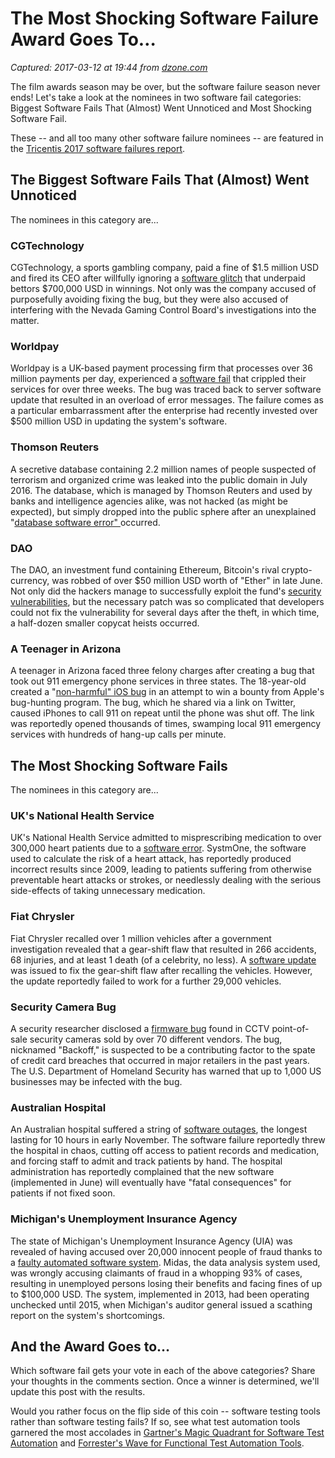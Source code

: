 # The Most Shocking Software Failure Award Goes To…

_Captured: 2017-03-12 at 19:44 from [dzone.com](https://dzone.com/articles/the-most-shocking-software-failure-award-goes-to?oid=twitter)_

The film awards season may be over, but the software failure season never ends! Let's take a look at the nominees in two software fail categories: Biggest Software Fails That (Almost) Went Unnoticed and Most Shocking Software Fail.

These -- and all too many other software failure nominees -- are featured in the [Tricentis 2017 software failures report](https://www.tricentis.com/resource-assets/software-fail-watch-2016/).

## The Biggest Software Fails That (Almost) Went Unnoticed

The nominees in this category are...

### CGTechnology

CGTechnology, a sports gambling company, paid a fine of $1.5 million USD and fired its CEO after willfully ignoring a [software glitch](http://calvinayre.com/2016/07/21/business/cg-technology-scandal-costs-ceo-his-job/) that underpaid bettors $700,000 USD in winnings. Not only was the company accused of purposefully avoiding fixing the bug, but they were also accused of interfering with the Nevada Gaming Control Board's investigations into the matter.

### Worldpay

Worldpay is a UK-based payment processing firm that processes over 36 million payments per day, experienced a [software fail](https://www.finextra.com/newsarticle/29198/worldpays-payments-glitch-rumbles-on) that crippled their services for over three weeks. The bug was traced back to server software update that resulted in an overload of error messages. The failure comes as a particular embarrassment after the enterprise had recently invested over $500 million USD in updating the system's software.

### Thomson Reuters

A secretive database containing 2.2 million names of people suspected of terrorism and organized crime was leaked into the public domain in July 2016. The database, which is managed by Thomson Reuters and used by banks and intelligence agencies alike, was not hacked (as might be expected), but simply dropped into the public sphere after an unexplained "[database software error" ](http://www.itpro.co.uk/security/26839/thomson-reuters-world-check-terrorist-data-leaked)occurred.

### DAO

The DAO, an investment fund containing Ethereum, Bitcoin's rival crypto-currency, was robbed of over $50 million USD worth of "Ether" in late June. Not only did the hackers manage to successfully exploit the fund's [security vulnerabilities](http://arstechnica.com/security/2016/06/bitcoin-rival-ethereum-fights-for-its-survival-after-50-million-heist/), but the necessary patch was so complicated that developers could not fix the vulnerability for several days after the theft, in which time, a half-dozen smaller copycat heists occurred.

### A Teenager in Arizona

A teenager in Arizona faced three felony charges after creating a bug that took out 911 emergency phone services in three states. The 18-year-old created a "[non-harmful" iOS bug](http://www.dailymail.co.uk/news/article-3906288/Teen-brought-Arizona-s-911-halt-looking-Apple-bug.html) in an attempt to win a bounty from Apple's bug-hunting program. The bug, which he shared via a link on Twitter, caused iPhones to call 911 on repeat until the phone was shut off. The link was reportedly opened thousands of times, swamping local 911 emergency services with hundreds of hang-up calls per minute.

## The Most Shocking Software Fails

The nominees in this category are...

### UK's National Health Service

UK's National Health Service admitted to misprescribing medication to over 300,000 heart patients due to a [software error](http://www.dailymail.co.uk/health/article-3585149/Up-300-000-heart-patients-given-wrong-drugs-advice-major-NHS-blunder.html). SystmOne, the software used to calculate the risk of a heart attack, has reportedly produced incorrect results since 2009, leading to patients suffering from otherwise preventable heart attacks or strokes, or needlessly dealing with the serious side-effects of taking unnecessary medication.

### Fiat Chrysler

Fiat Chrysler recalled over 1 million vehicles after a government investigation revealed that a gear-shift flaw that resulted in 266 accidents, 68 injuries, and at least 1 death (of a celebrity, no less). A [software update](http://www.claimsjournal.com/news/international/2016/11/18/275043.htm) was issued to fix the gear-shift flaw after recalling the vehicles. However, the update reportedly failed to work for a further 29,000 vehicles.

### Security Camera Bug

A security researcher disclosed a [firmware bug](http://www.pcworld.com/article/3048073/firmware-bug-in-cctv-software-may-have-given-pos-hackers-a-foothold.html) found in CCTV point-of-sale security cameras sold by over 70 different vendors. The bug, nicknamed "Backoff," is suspected to be a contributing factor to the spate of credit card breaches that occurred in major retailers in the past years. The U.S. Department of Homeland Security has warned that up to 1,000 US businesses may be infected with the bug.

### Australian Hospital

An Australian hospital suffered a string of [software outages](http://www.adelaidenow.com.au/news/south-australia/troubled-epas-electronic-records-system-crashes-at-queen-elizabeth-hospital-creating-major-headache/news-story/821967c678bd2b3aac0933453b67d8f7), the longest lasting for 10 hours in early November. The software failure reportedly threw the hospital in chaos, cutting off access to patient records and medication, and forcing staff to admit and track patients by hand. The hospital administration has reportedly complained that the new software (implemented in June) will eventually have "fatal consequences" for patients if not fixed soon.

### Michigan's Unemployment Insurance Agency

The state of Michigan's Unemployment Insurance Agency (UIA) was revealed of having accused over 20,000 innocent people of fraud thanks to a [faulty automated software system](https://www.theguardian.com/us-news/2016/dec/18/michigan-unemployment-agency-fraud-accusations). Midas, the data analysis system used, was wrongly accusing claimants of fraud in a whopping 93% of cases, resulting in unemployed persons losing their benefits and facing fines of up to $100,000 USD. The system, implemented in 2013, had been operating unchecked until 2015, when Michigan's auditor general issued a scathing report on the system's shortcomings.

## And the Award Goes to…

Which software fail gets your vote in each of the above categories? Share your thoughts in the comments section. Once a winner is determined, we'll update this post with the results.

Would you rather focus on the flip side of this coin -- software testing tools rather than software testing fails? If so, see what test automation tools garnered the most accolades in [Gartner's Magic Quadrant for Software Test Automation](https://www.tricentis.com/resource-assets/gartner-magic-quadrant-software-test-automation/) and [Forrester's Wave for Functional Test Automation Tools](https://www.tricentis.com/resource-assets/continuous-testing-tool-comparison/).
